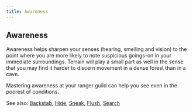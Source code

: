 ```yaml
---
title: Awareness
---
```


## Awareness

Awareness helps sharpen your senses (hearing, smelling and vision) to
the point where you are more likely to note suspicious goings-on in your
immediate surroundings. Terrain will play a small part as well in the
sense that you may find it harder to discern movement in a dense forest
than in a cave.

Mastering awareness at your ranger guild can help you see even in the
poorest of conditions.

See also: [Backstab](Backstab "wikilink"), [Hide](Hide "wikilink"),
[Sneak](Sneak "wikilink"), [Flush](Flush "wikilink"),
[Search](Search "wikilink")